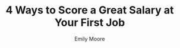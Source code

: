 ---
title: 4 Ways to Score a Great Salary at Your First Job
publication: glassdoor
article_url: https://www.glassdoor.com/blog/salary-first-job/
author: Emily Moore
publication_date: 05-05-2017
---